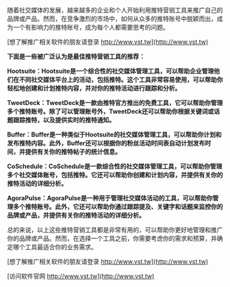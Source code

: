 随着社交媒体的发展，越来越多的企业和个人开始利用推特营销工具来推广自己的品牌或产品。然而，在竞争激烈的市场中，如何从众多的推特账号中脱颖而出，成为一个有影响力的推特账号，成为每个人都需要思考的问题。

[想了解推广相关软件的朋友请登录 http://www.vst.tw](http://www.vst.tw)

**下面是一些被广泛认为是最佳推特营销工具的推荐：**

**Hootsuite：Hootsuite是一个综合性的社交媒体管理工具，可以帮助企业管理他们在不同社交媒体平台上的活动，包括推特。这个工具非常容易使用，可以帮助你轻松地创建和计划推特内容，并对你的推特活动进行跟踪和分析。**

**TweetDeck：TweetDeck是一款由推特官方推出的免费工具，它可以帮助你管理多个推特账号。除了可以管理账号外，TweetDeck还可以帮助你根据关键词或话题跟踪推特，以及提供实时的推特通知。**

**Buffer：Buffer是一种类似于Hootsuite的社交媒体管理工具，可以帮助你计划和发布推特内容。此外，Buffer还可以根据你的粉丝活动时间表自动计划发布时间，并提供有关你的推特帖子的统计信息。**

**CoSchedule：CoSchedule是一款综合性的社交媒体管理工具，可以帮助你管理多个社交媒体账号，包括推特。它还可以帮助你创建和计划内容，并提供有关你的推特活动的详细分析。**

**AgoraPulse：AgoraPulse是一种用于管理社交媒体活动的工具，可以帮助你管理多个推特账号。此外，它还可以帮助你通过跟踪提及、关键字和话题来监控你的品牌或产品，并提供有关你的推特活动的详细分析。**

总的来说，以上这些推特营销工具都是非常有用的，可以帮助你更好地管理和推广你的品牌或产品。然而，在选择一个工具之前，你需要考虑你的需求和预算，并确定哪个工具最适合你的业务需求。

[想了解推广相关软件的朋友请登录 http://www.vst.tw](http://www.vst.tw)


[访问软件官网 http://www.vst.tw](http://www.vst.tw)
